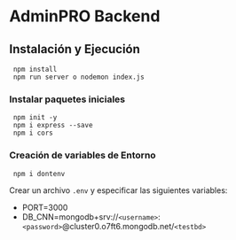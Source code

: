 # AdminPRO Backend

## Instalación y Ejecución

     npm install
     npm run server o nodemon index.js

### Instalar paquetes iniciales

     npm init -y
     npm i express --save
     npm i cors

### Creación de variables de Entorno

     npm i dontenv

Crear un archivo `.env` y especificar las siguientes variables:

- PORT=3000
- DB_CNN=mongodb+srv://`<username>`:`<password>`@cluster0.o7ft6.mongodb.net/`<testbd>`
